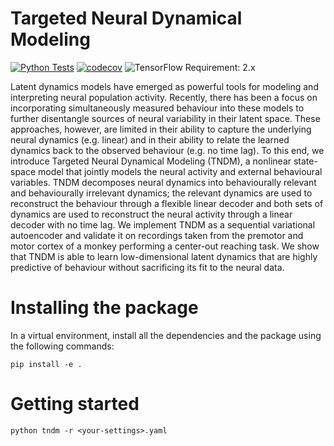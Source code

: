 # Targeted Neural Dynamical Modeling

[![Python Tests](https://github.com/uoe-neuro/tndm/actions/workflows/python-tests.yml/badge.svg)](https://github.com/uoe-neuro/tndm/actions/workflows/python-tests.yml) [![codecov](https://codecov.io/gh/HennigLab/tndm/branch/main/graph/badge.svg?token=EDXVU3YSEL)](https://codecov.io/gh/HennigLab/tndm) ![TensorFlow Requirement: 2.x](https://img.shields.io/badge/TensorFlow%20Requirement-2.x-brightgreen)


Latent dynamics models have emerged as powerful tools for modeling and interpreting neural population activity. Recently, there has been a focus on incorporating simultaneously measured behaviour into these models to further disentangle sources of neural variability in their latent space. These approaches, however, are limited in their ability to capture the underlying neural dynamics (e.g. linear) and in their ability to relate the learned dynamics back to the observed behaviour (e.g. no time lag). To this end, we introduce Targeted Neural Dynamical Modeling (TNDM), a nonlinear state-space model that jointly models the neural activity and external behavioural variables. TNDM decomposes neural dynamics into behaviourally relevant and behaviourally irrelevant dynamics; the relevant dynamics are used to reconstruct the behaviour through a flexible linear decoder and both sets of dynamics are used to reconstruct the neural activity through a linear decoder with no time lag. We implement TNDM as a sequential variational autoencoder and validate it on recordings taken from the premotor and motor cortex of a monkey performing a center-out reaching task. We show that TNDM is able to learn low-dimensional latent dynamics that are highly predictive of behaviour without sacrificing its fit to the neural data.

# Installing the package

In a virtual environment, install all the dependencies and the package using the following commands:
```
pip install -e .
```

# Getting started

```
python tndm -r <your-settings>.yaml
```